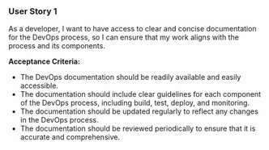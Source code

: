 ### User Story 1

As a developer, I want to have access to clear and concise documentation for the DevOps process, so I can ensure that my work aligns with the process and its components.

**Acceptance Criteria:**

- The DevOps documentation should be readily available and easily accessible.
- The documentation should include clear guidelines for each component of the DevOps process, including build, test, deploy, and monitoring.
- The documentation should be updated regularly to reflect any changes in the DevOps process.
- The documentation should be reviewed periodically to ensure that it is accurate and comprehensive.